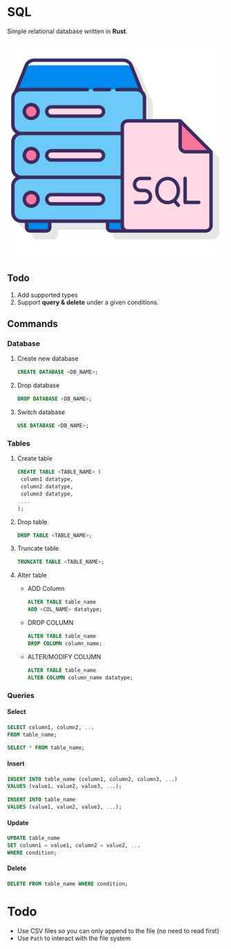 # SQL

Simple relational database written in **Rust**.

<p align='center'>
    <img src="./sql.png" title="SQL" alt="SQL"/>
</p>

## Todo

1. Add supported types
2. Support **query & delete** under a given conditions.

## Commands

### Database

1. Create new database

   ```sql
   CREATE DATABASE <DB_NAME>;
   ```

2. Drop database
   ```sql
   DROP DATABASE <DB_NAME>;
   ```
3. Switch database
   ```sql
   USE DATABASE <DB_NAME>;
   ```

### Tables

1. Create table
   ```sql
   CREATE TABLE <TABLE_NAME> (
    column1 datatype,
    column2 datatype,
    column3 datatype,
   ....
   );
   ```
2. Drop table
   ```sql
   DROP TABLE <TABLE_NAME>;
   ```
3. Truncate table

   ```sql
   TRUNCATE TABLE <TABLE_NAME>;
   ```

4. Alter table
   - ADD Column
     ```sql
     ALTER TABLE table_name
     ADD <COL_NAME> datatype;
     ```
   - DROP COLUMN
     ```sql
     ALTER TABLE table_name
     DROP COLUMN column_name;
     ```
   - ALTER/MODIFY COLUMN
     ```sql
     ALTER TABLE table_name
     ALTER COLUMN column_name datatype;
     ```

### Queries

#### Select

```sql
SELECT column1, column2, ...
FROM table_name;
```

```sql
SELECT * FROM table_name;
```

#### Insert

```sql
INSERT INTO table_name (column1, column2, column3, ...)
VALUES (value1, value2, value3, ...);
```

```sql
INSERT INTO table_name
VALUES (value1, value2, value3, ...);
```

#### Update

```sql
UPDATE table_name
SET column1 = value1, column2 = value2, ...
WHERE condition;
```

#### Delete

```sql
DELETE FROM table_name WHERE condition;
```

# Todo

- Use CSV files so you can only append to the file (no need to read first)
- Use `Path` to interact with the file system
